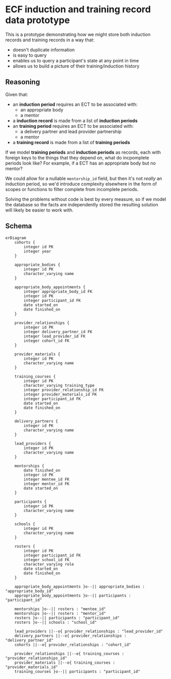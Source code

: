 # ECF induction and training record data prototype

This is a prototype demonstrating how we might store both induction records and training records in a way that:

* doesn't duplicate information
* is easy to query
* enables us to query a participant's state at any point in time
* allows us to build a picture of their training/induction history

## Reasoning

Given that:
  * an **induction period** requires an ECT to be associated with:
    - an appropriate body
    - a mentor
  * a **induction record** is made from a list of **induction periods**
  * an **training period** requires an ECT to be associated with:
    - a delivery partner and lead provider partnership
    - a mentor
  * a **training record** is made from a list of **training periods**

If we model **training periods** and **induction periods** as records, each
with foreign keys to the things that they depend on, what do incpomplete
periods look like? For example, if a ECT has an appropriate body but no mentor?

We could allow for a nullable `mentorship_id` field, but then it's not _really_
an induction period, so we'd introduce complexity elsewhere in the form of
scopes or functions to filter complete from incomplete periods.

Solving the problems without code is best by every measure, so if we model the
database so the facts are independently stored the resulting solution will
likely be easier to work with.

## Schema

```mermaid
erDiagram
    cohorts {
        integer id PK
        integer year
    }

    appropriate_bodies {
        integer id PK
        character_varying name
    }

    appropriate_body_appointments {
        integer appropriate_body_id FK
        integer id PK
        integer participant_id FK
        date started_on
        date finished_on
    }

    provider_relationships {
        integer id PK
        integer delivery_partner_id FK
        integer lead_provider_id FK
        integer cohort_id FK
    }

    provider_materials {
        integer id PK
        character_varying name
    }
        
    training_courses {
        integer id PK
        character_varying training_type
        integer provider_relationship_id FK
        integer provider_materials_id FK
        integer participant_id FK
        date started_on
        date finished_on
    }

    delivery_partners {
        integer id PK
        character_varying name
    }

    lead_providers {
        integer id PK
        character_varying name
    }

    mentorships {
        date finished_on
        integer id PK
        integer mentee_id FK
        integer mentor_id FK
        date started_on
    }

    participants {
        integer id PK
        character_varying name
    }

    schools {
        integer id PK
        character_varying name
    }

    rosters {
        integer id PK
        integer participant_id FK
        integer school_id FK
        character_varying role
        date started_on
        date finished_on
    }

    appropriate_body_appointments }o--|| appropriate_bodies : "appropriate_body_id"
    appropriate_body_appointments }o--|| participants : "participant_id"

    mentorships }o--|| rosters : "mentee_id"
    mentorships }o--|| rosters : "mentor_id"
    rosters }o--|| participants : "participant_id"
    rosters }o--|| schools : "school_id"

    lead_providers ||--o{ provider_relationships : "lead_provider_id"
    delivery_partners ||--o{ provider_relationships : "delivery_partner_id"
    cohorts ||--o{ provider_relationships : "cohort_id"

    provider_relationships ||--o{ training_courses : "provider_relationships_id"
    provider_materials ||--o{ training_courses : "provider_materials_id"
    training_courses }o--|| participants : "participant_id"
```

